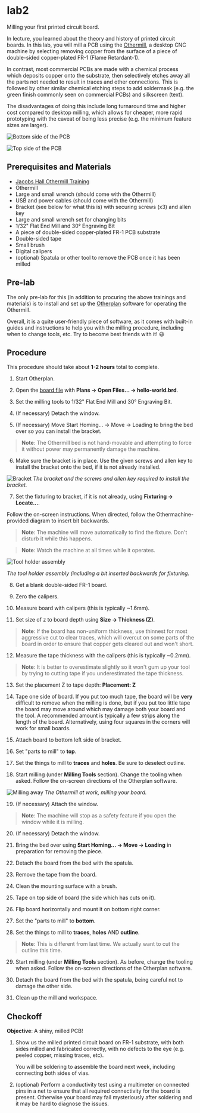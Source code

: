 # lab2
Milling your first printed circuit board.

In lecture, you learned about the theory and history of printed circuit boards.
In this lab, you will mill a PCB using the [Othermill](http://othermachine.co/),
a desktop CNC machine by selecting removing copper from the surface of a piece
of double-sided copper-plated FR-1 (Flame Retardant-1).

In contrast, most commercial PCBs are made with a chemical process which
deposits copper onto the substrate, then selectively etches away all the parts
not needed to result in traces and other connections. This is followed by other
similar chemical etching steps to add soldermask (e.g. the green finish commonly
seen on commercial PCBs) and silkscreen (text).

The disadvantages of doing this
include long turnaround time and higher cost compared to desktop milling, which
allows for cheaper, more rapid prototyping with the caveat of being less precise
(e.g. the minimum feature sizes are larger).

![Bottom side of the PCB](/images/pcb_bottom.jpg?raw=true)

![Top side of the PCB](/images/pcb_top.jpg?raw=true)

## Prerequisites and Materials

* [Jacobs Hall Othermill Training](https://bcourses.berkeley.edu/courses/1353091/pages/othermill-module)
* Othermill
 * Large and small wrench (should come with the Othermill)
 * USB and power cables (should come with the Othermill)
 * Bracket (see below for what this is) with securing screws (x3) and allen key
 * Large and small wrench set for changing bits
* 1/32" Flat End Mill and 30° Engraving Bit
* A piece of double-sided copper-plated FR-1 PCB substrate
* Double-sided tape
* Small brush
* Digital calipers
* (optional) Spatula or other tool to remove the PCB once it has been milled

## Pre-lab

The only pre-lab for this (in addition to procuring the above trainings and
materials) is to install and set up the [Otherplan](https://othermachine.co/otherplan/)
software for operating the Othermill.

Overall, it is a quite user-friendly piece of software, as it comes with
built-in guides and instructions to help you with the milling procedure,
including when to change tools, etc.
Try to become best friends with it! :smiley:

## Procedure

This procedure should take about **1-2 hours** total to complete.

1. Start Otherplan.

2. Open the [board file](/hello-world.brd?raw=true) with **Plans → Open Files… → hello-world.brd**.

3. Set the milling tools to 1/32" Flat End Mill and 30° Engraving Bit.

4. (If necessary) Detach the window.

   <!---
   TODO: add picture of window?
   -->

5. (If necessary) Move Start Homing... → Move → Loading to bring the bed over so you can install the bracket.

  > **Note**: The Othermill bed is not hand-movable and attempting to force it without power
  > may permanently damage the machine.

6. Make sure the bracket is in place. Use the given screws and allen key to
  install the bracket onto the bed, if it is not already installed.

  ![Bracket](/images/bracket.jpg?raw=true)
  *The bracket and the screws and allen key required to install the bracket.*

7. Set the fixturing to bracket, if it is not already, using
  **Fixturing → Locate...**.

  Follow the on-screen instructions. When directed, follow the
  Othermachine-provided diagram to insert bit backwards.

  > **Note**: The machine will move automatically to find the fixture. Don't
  > disturb it while this happens.

  > **Note**: Watch the machine at all times while it operates.

  <!---
  TODO: add othermachine diagram for bit change?
  -->
  
  ![Tool holder assembly](/images/tool_holder.jpg?raw=true)
  
  *The tool holder assembly (including a bit inserted backwards for fixturing.*

8. Get a blank double-sided FR-1 board.

9. Zero the calipers.

10. Measure board with calipers (this is typically ~1.6mm).

11. Set size of z to board depth using **Size → Thickness (Z)**.

  > **Note**: If the board has non-uniform thickness, use thinnest for most
  > aggressive cut to clear traces, which will overcut on some parts of the
  > board in order to ensure that copper gets cleared out and won't short.

12. Measure the tape thickness with the calipers (this is typically ~0.2mm).

  > **Note**: It is better to overestimate slightly so it won't gum up your tool
  > by trying to cutting tape if you underestimated the tape thickness.

13. Set the placement Z to tape depth: **Placement: Z**

14. Tape one side of board.
  If you put too much tape, the board will be **very**
  difficult to remove when the milling is done, but if you put too little tape
  the board may move around which may damage both your board and the tool.
  A recommended amount is typically a few strips along the length of the board.
  Alternatively, using four squares in the corners will work for small boards.

15. Attach board to bottom left side of bracket.

16. Set "parts to mill" to **top**.

17. Set the things to mill to **traces** and **holes**. Be sure to deselect
outline.

18. Start milling (under **Milling Tools** section).
  Change the tooling when asked. Follow the on-screen directions of the
  Otherplan software.

  ![Milling away](/images/milling.jpg?raw=true)
  *The Othermill at work, milling your board.*

19. (If necessary) Attach the window.

  > **Note**: The machine will stop as a safety feature if you open the window
  > while it is milling.

20. (If necessary) Detach the window.

21. Bring the bed over using **Start Homing... → Move → Loading** in preparation
for removing the piece.

22. Detach the board from the bed with the spatula.

23. Remove the tape from the board.

24. Clean the mounting surface with a brush.

25. Tape on top side of board (the side which has cuts on it).

26. Flip board horizontally and mount it on bottom right corner.

27. Set the "parts to mill" to **bottom**.

28. Set the things to mill to **traces**, **holes** AND **outline**.

  > **Note**: This is different from last time. We actually want to cut the
  > outline this time.

29. Start milling (under **Milling Tools** section).
  As before, change the tooling when asked. Follow the on-screen directions of
  the Otherplan software.

30. Detach the board from the bed with the spatula, being careful not to damage
  the other side.

31. Clean up the mill and workspace.

## Checkoff

**Objective**: A shiny, milled PCB!

1. Show us the milled printed circuit board on FR-1 substrate, with both sides
   milled and fabricated correctly, with no defects to the eye (e.g. peeled
   copper, missing traces, etc).

   You will be soldering to assemble the board next week, including connecting
   both sides of vias.
2. (optional) Perform a conductivity test using a multimeter on connected pins
   in a net to ensure that all required connectivity for the board is present.
   Otherwise your board may fail mysteriously after soldering and it may be hard
   to diagnose the issues.
